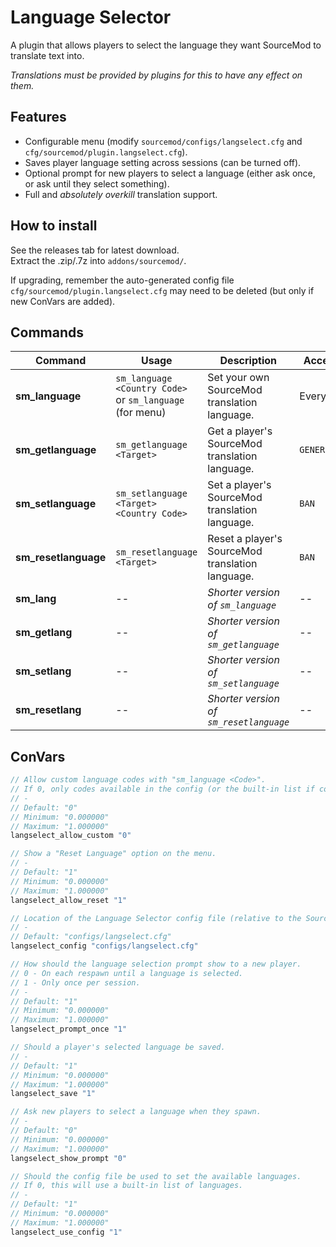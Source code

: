 # Language Selector
A plugin that allows players to select the language they want SourceMod to translate text into.  

*Translations must be provided by plugins for this to have any effect on them.*  

## Features
- Configurable menu (modify `sourcemod/configs/langselect.cfg` and `cfg/sourcemod/plugin.langselect.cfg`).
- Saves player language setting across sessions (can be turned off).
- Optional prompt for new players to select a language (either ask once, or ask until they select something).
- Full and *absolutely overkill* translation support.

## How to install
See the releases tab for latest download.  
Extract the .zip/.7z into `addons/sourcemod/`.  

If upgrading, remember the auto-generated config file `cfg/sourcemod/plugin.langselect.cfg` may need to be deleted (but only if new ConVars are added).  

## Commands
| Command | Usage | Description | Access |
| --- | --- | --- | --- |
| **sm_language** | `sm_language <Country Code>` or `sm_language` (for menu) | Set your own SourceMod translation language. | Everyone |
| **sm_getlanguage** | `sm_getlanguage <Target>` | Get a player\'s SourceMod translation language. | `GENERIC` |
| **sm_setlanguage** | `sm_setlanguage <Target> <Country Code>` | Set a player\'s SourceMod translation language. | `BAN` |
| **sm_resetlanguage** | `sm_resetlanguage <Target>` | Reset a player\'s SourceMod translation language. | `BAN` |
| **sm_lang** | -- | *Shorter version of `sm_language`* | -- |
| **sm_getlang** | -- | *Shorter version of `sm_getlanguage`* | -- |
| **sm_setlang** | -- | *Shorter version of `sm_setlanguage`* | -- |
| **sm_resetlang** | -- | *Shorter version of `sm_resetlanguage`* | -- |  

## ConVars
```c
// Allow custom language codes with "sm_language <Code>".
// If 0, only codes available in the config (or the built-in list if config is disabled) are permitted.
// -
// Default: "0"
// Minimum: "0.000000"
// Maximum: "1.000000"
langselect_allow_custom "0"

// Show a "Reset Language" option on the menu.
// -
// Default: "1"
// Minimum: "0.000000"
// Maximum: "1.000000"
langselect_allow_reset "1"

// Location of the Language Selector config file (relative to the SourceMod directory).
// -
// Default: "configs/langselect.cfg"
langselect_config "configs/langselect.cfg"

// How should the language selection prompt show to a new player.
// 0 - On each respawn until a language is selected.
// 1 - Only once per session.
// -
// Default: "1"
// Minimum: "0.000000"
// Maximum: "1.000000"
langselect_prompt_once "1"

// Should a player's selected language be saved.
// -
// Default: "1"
// Minimum: "0.000000"
// Maximum: "1.000000"
langselect_save "1"

// Ask new players to select a language when they spawn.
// -
// Default: "0"
// Minimum: "0.000000"
// Maximum: "1.000000"
langselect_show_prompt "0"

// Should the config file be used to set the available languages.
// If 0, this will use a built-in list of languages.
// -
// Default: "1"
// Minimum: "0.000000"
// Maximum: "1.000000"
langselect_use_config "1"
```
